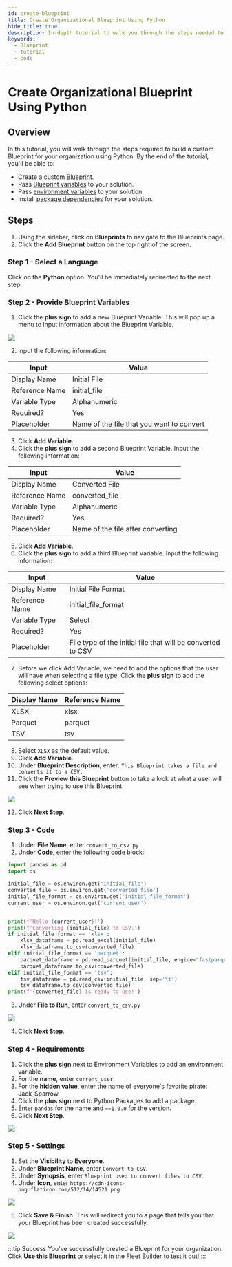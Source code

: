```yaml
---
id: create-blueprint
title: Create Organizational Blueprint Using Python
hide_title: true
description: In-depth tutorial to walk you through the steps needed to create a Blueprint for your organization
keywords:
  - Blueprint
  - tutorial
  - code
---
```


# Create Organizational Blueprint Using Python

## Overview

In this tutorial, you will walk through the steps required to build a custom Blueprint for your organization using Python. By the end of the tutorial, you'll be able to:

- Create a custom [Blueprint](../reference/blueprints/blueprints-overview.md).
- Pass [Blueprint variables](../reference/blueprints/org-blueprints/blueprint-variables.md) to your solution.
- Pass [environment variables](../reference/environment-variables/environment-variables-overview.md) to your solution.
- Install [package dependencies](../reference/packages/external-package-dependencies.md) for your solution.

## Steps

1. Using the sidebar, click on **Blueprints** to navigate to the Blueprints page.
2. Click the **Add Blueprint** button on the top right of the screen.

### Step 1 - Select a Language

Click on the **Python** option. You'll be immediately redirected to the next step.

### Step 2 - Provide Blueprint Variables

1. Click the **plus sign** to add a new Blueprint Variable. This will pop up a menu to input information about the Blueprint Variable.

![](../.gitbook/assets/shipyard_2022_09_06_15_39_38.png)

2. Input the following information:

| Input          | Value                                     |
|----------------|-------------------------------------------|
| Display Name   | Initial File                              |
| Reference Name | initial_file                              |
| Variable Type  | Alphanumeric                              |
| Required?      | Yes                                       |
| Placeholder    | Name of the file that you want to convert |

3. Click **Add Variable**.
4. Click the **plus sign** to add a second Blueprint Variable. Input the following information:

| Input          | Value                             |
|----------------|-----------------------------------|
| Display Name   | Converted File                    |
| Reference Name | converted_file                    |
| Variable Type  | Alphanumeric                      |
| Required?      | Yes                               |
| Placeholder    | Name of the file after converting |

5. Click **Add Variable**.
6. Click the **plus sign** to add a third Blueprint Variable. Input the following information:

| Input          | Value                                                       |
|----------------|-------------------------------------------------------------|
| Display Name   | Initial File Format                                         |
| Reference Name | initial_file_format                                         |
| Variable Type  | Select                                                      |
| Required?      | Yes                                                         |
| Placeholder    | File type of the initial file that will be converted to CSV |

7. Before we click Add Variable, we need to add the options that the user will have when selecting a file type. Click the **plus sign** to add the following select options:

| Display Name | Reference Name |
|--------------|----------------|
| XLSX         | xlsx           |
| Parquet      | parquet        |
| TSV          | tsv            |

8. Select `XLSX` as the default value.
9. Click **Add Variable**.
10. Under **Blueprint Description**, enter: `This Blueprint takes a file and converts it to a CSV.`
11. Click the **Preview this Blueprint** button to take a look at what a user will see when trying to use this Blueprint.

![](../.gitbook/assets/shipyard_2022_09_06_15_40_38.png)

12. Click **Next Step**.

### Step 3 - Code

1. Under **File Name**, enter `convert_to_csv.py`
2. Under **Code**, enter the following code block: 

```python
import pandas as pd
import os

initial_file = os.environ.get('initial_file')
converted_file = os.environ.get('converted_file')
initial_file_format = os.environ.get('initial_file_format')
current_user = os.environ.get('current_user')


print(f'Hello {current_user}!')
print(f'Converting {initial_file} to CSV.')
if initial_file_format == 'xlsx':
    xlsx_dataframe = pd.read_excel(initial_file)
    xlsx_dataframe.to_csv(converted_file)
elif initial_file_format == 'parquet':
    parquet_dataframe = pd.read_parquet(initial_file, engine="fastparquet")
    parquet_dataframe.to_csv(converted_file)
elif initial_file_format == 'tsv':
    tsv_dataframe = pd.read_csv(initial_file, sep='\t')
    tsv_dataframe.to_csv(converted_file)
print(f'{converted_file} is ready to use!')
```

3. Under **File to Run**, enter `convert_to_csv.py`

![](../.gitbook/assets/shipyard_2022_09_06_15_39_03.png)

4. Click **Next Step**.

### Step 4 - Requirements

1. Click the **plus sign** next to Environment Variables to add an environment variable.
2. For the **name**, enter `current_user`.
3. For the **hidden value**, enter the name of everyone's favorite pirate: Jack_Sparrow.
4. Click the **plus sign** next to Python Packages to add a package. 
5. Enter `pandas` for the name and `==1.0.0` for the version.
6. Click **Next Step**.

![](../.gitbook/assets/shipyard_2022_09_06_15_38_37.png)

### Step 5 - Settings

1. Set the **Visibility** to **Everyone**.
2. Under **Blueprint Name**, enter `Convert to CSV`.
3. Under **Synopsis**, enter `Blueprint used to convert files to CSV`.
4. Under **Icon**, enter `https://cdn-icons-png.flaticon.com/512/14/14521.png`

![](../.gitbook/assets/shipyard_2022_09_19_16_40_06.png)

5. Click **Save & Finish**. This will redirect you to a page that tells you that your Blueprint has been created successfully.

![](../.gitbook/assets/shipyard_2022_09_06_15_36_47.png)

:::tip Success
You've successfully created a Blueprint for your organization. Click **Use this Blueprint** or select it in the [Fleet Builder](../reference/fleets/visual-editor.md) to test it out!
:::